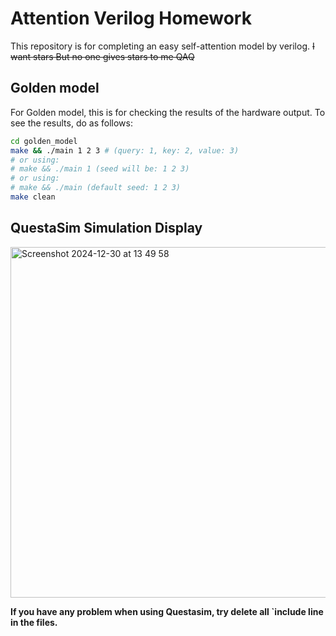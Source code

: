 # Attention Verilog Homework

This repository is for completing an easy self-attention model by verilog.
~~I want stars But no one gives stars to me QAQ~~

## Golden model

For Golden model, this is for checking the results of the hardware output. To see the results, do as follows:

```bash
cd golden_model
make && ./main 1 2 3 # (query: 1, key: 2, value: 3)
# or using:
# make && ./main 1 (seed will be: 1 2 3)
# or using:
# make && ./main (default seed: 1 2 3)
make clean
```

## QuestaSim Simulation Display

<img width="561" alt="Screenshot 2024-12-30 at 13 49 58" src="https://github.com/user-attachments/assets/805d0585-0493-41ce-9c55-ace81c2bdb6b" />

**If you have any problem when using Questasim, try delete all `include line in the files.**
